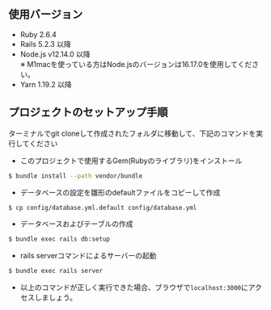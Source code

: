 ## 使用バージョン

- Ruby 2.6.4
- Rails 5.2.3 以降
- Node.js v12.14.0 以降  
※ M1macを使っている方はNode.jsのバージョンは16.17.0を使用してください。
- Yarn 1.19.2 以降

## プロジェクトのセットアップ手順

ターミナルでgit cloneして作成されたフォルダに移動して、下記のコマンドを実行してください

- このプロジェクトで使用するGem(Rubyのライブラリ)をインストール
```bash
$ bundle install --path vendor/bundle
```

- データベースの設定を雛形のdefaultファイルをコピーして作成

```bash
$ cp config/database.yml.default config/database.yml
```

- データベースおよびテーブルの作成

```bash
$ bundle exec rails db:setup
```

- rails serverコマンドによるサーバーの起動

```bash
$ bundle exec rails server
```

- 以上のコマンドが正しく実行できた場合、ブラウザで`localhost:3000`にアクセスしましょう。
